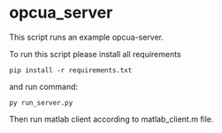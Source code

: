 # opcua_server
This script runs an example opcua-server.


To run this script please install all requirements
```
pip install -r requirements.txt
```

and run command:

```
py run_server.py
```

Then run matlab client according to matlab_client.m file.
